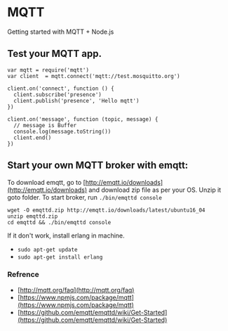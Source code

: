 # MQTT
Getting started with MQTT + Node.js

## Test your MQTT app.
```
var mqtt = require('mqtt')
var client  = mqtt.connect('mqtt://test.mosquitto.org')
 
client.on('connect', function () {
  client.subscribe('presence')
  client.publish('presence', 'Hello mqtt')
})
 
client.on('message', function (topic, message) {
  // message is Buffer
  console.log(message.toString())
  client.end()
})
```
## Start your own MQTT broker with emqtt:
To download emqtt, go to [http://emqtt.io/downloads](http://emqtt.io/downloads) and download zip file as per your OS. Unzip it goto folder.
To start broker, run `./bin/emqttd console`

```
wget -O emqttd.zip http://emqtt.io/downloads/latest/ubuntu16_04
unzip emqttd.zip
cd emqttd && ./bin/emqttd console
```
If it don't work, install erlang in machine.
- `sudo apt-get update` 
- `sudo apt-get install erlang`

### Refrence
- [http://mqtt.org/faq](http://mqtt.org/faq)
- [https://www.npmjs.com/package/mqtt](https://www.npmjs.com/package/mqtt)
- [https://github.com/emqtt/emqttd/wiki/Get-Started](https://github.com/emqtt/emqttd/wiki/Get-Started)




